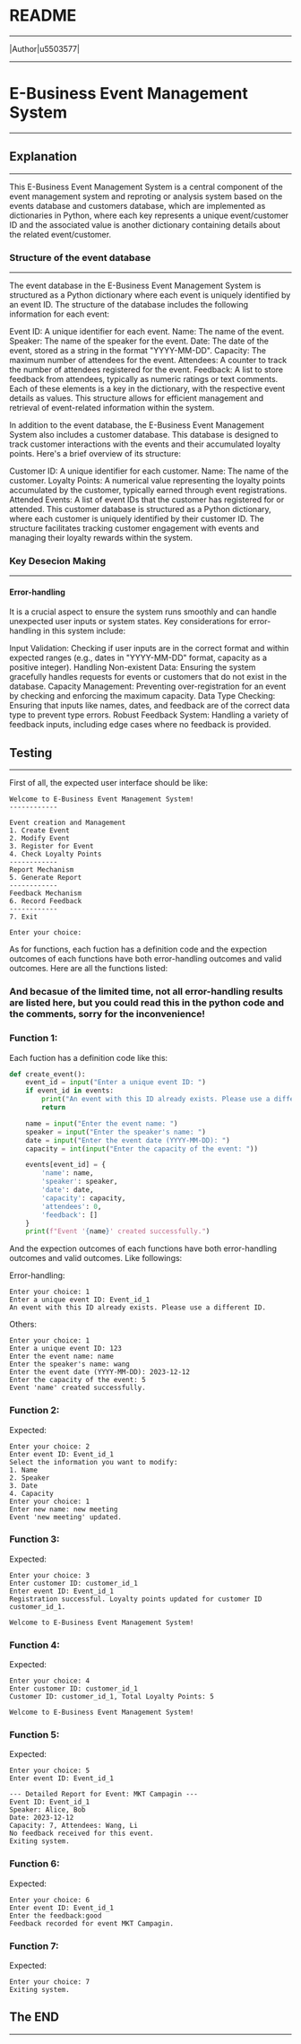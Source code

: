 README
====

****

|Author|u5503577|

****

# E-Business Event Management System
------------------------------

## Explanation
-----------------------------

This E-Business Event Management System is a central component of the event management system and reproting or analysis system based on the events database and customers database, which are implemented as dictionaries in Python, where each key represents a unique event/customer ID and the associated value is another dictionary containing details about the related event/customer.


### Structure of the event database
-----------------------------

The event database in the E-Business Event Management System is structured as a Python dictionary where each event is uniquely identified by an event ID. The structure of the database includes the following information for each event:

Event ID: A unique identifier for each event.
Name: The name of the event.
Speaker: The name of the speaker for the event.
Date: The date of the event, stored as a string in the format "YYYY-MM-DD".
Capacity: The maximum number of attendees for the event.
Attendees: A counter to track the number of attendees registered for the event.
Feedback: A list to store feedback from attendees, typically as numeric ratings or text comments.
Each of these elements is a key in the dictionary, with the respective event details as values. This structure allows for efficient management and retrieval of event-related information within the system.

In addition to the event database, the E-Business Event Management System also includes a customer database. This database is designed to track customer interactions with the events and their accumulated loyalty points. Here's a brief overview of its structure:

Customer ID: A unique identifier for each customer.
Name: The name of the customer.
Loyalty Points: A numerical value representing the loyalty points accumulated by the customer, typically earned through event registrations.
Attended Events: A list of event IDs that the customer has registered for or attended.
This customer database is structured as a Python dictionary, where each customer is uniquely identified by their customer ID. The structure facilitates tracking customer engagement with events and managing their loyalty rewards within the system.


### Key Desecion Making
-------------------

#### Error-handling

It is a crucial aspect to ensure the system runs smoothly and can handle unexpected user inputs or system states. Key considerations for error-handling in this system include:

Input Validation: Checking if user inputs are in the correct format and within expected ranges (e.g., dates in "YYYY-MM-DD" format, capacity as a positive integer).
Handling Non-existent Data: Ensuring the system gracefully handles requests for events or customers that do not exist in the database.
Capacity Management: Preventing over-registration for an event by checking and enforcing the maximum capacity.
Data Type Checking: Ensuring that inputs like names, dates, and feedback are of the correct data type to prevent type errors.
Robust Feedback System: Handling a variety of feedback inputs, including edge cases where no feedback is provided.




## Testing
------------

First of all, the expected user interface should be like:

```
Welcome to E-Business Event Management System!
------------

Event creation and Management
1. Create Event
2. Modify Event
3. Register for Event
4. Check Loyalty Points
------------
Report Mechanism
5. Generate Report
------------
Feedback Mechanism
6. Record Feedback
------------
7. Exit

Enter your choice:
```
As for functions, each fuction has a definition code and the expection outcomes of each functions have both error-handling outcomes and valid outcomes.
Here are all the functions listed:
### And becasue of the limited time, not all error-handling results are listed here, but you could read this in the python code and the comments, sorry for the inconvenience!

### Function 1:
Each fuction has a definition code like this: 

```python
def create_event():
    event_id = input("Enter a unique event ID: ")
    if event_id in events:
        print("An event with this ID already exists. Please use a different ID.")
        return

    name = input("Enter the event name: ")
    speaker = input("Enter the speaker's name: ")
    date = input("Enter the event date (YYYY-MM-DD): ")
    capacity = int(input("Enter the capacity of the event: "))

    events[event_id] = {
        'name': name,
        'speaker': speaker,
        'date': date,
        'capacity': capacity,
        'attendees': 0,
        'feedback': []
    }
    print(f"Event '{name}' created successfully.")
```
And the expection outcomes of each functions have both error-handling outcomes and valid outcomes. Like followings:

Error-handling:
```
Enter your choice: 1
Enter a unique event ID: Event_id_1
An event with this ID already exists. Please use a different ID.
```
Others:
```
Enter your choice: 1
Enter a unique event ID: 123
Enter the event name: name
Enter the speaker's name: wang
Enter the event date (YYYY-MM-DD): 2023-12-12
Enter the capacity of the event: 5
Event 'name' created successfully.

```



### Function 2:

Expected:

```
Enter your choice: 2
Enter event ID: Event_id_1
Select the information you want to modify:
1. Name
2. Speaker
3. Date
4. Capacity
Enter your choice: 1
Enter new name: new meeting
Event 'new meeting' updated.
```

### Function 3:

Expected:

```
Enter your choice: 3
Enter customer ID: customer_id_1
Enter event ID: Event_id_1
Registration successful. Loyalty points updated for customer ID customer_id_1.

Welcome to E-Business Event Management System!

```

### Function 4:

Expected:

```
Enter your choice: 4
Enter customer ID: customer_id_1 
Customer ID: customer_id_1, Total Loyalty Points: 5

Welcome to E-Business Event Management System!

```

### Function 5:

Expected:

```
Enter your choice: 5
Enter event ID: Event_id_1

--- Detailed Report for Event: MKT Campagin ---
Event ID: Event_id_1
Speaker: Alice, Bob
Date: 2023-12-12
Capacity: 7, Attendees: Wang, Li
No feedback received for this event.
Exiting system.

```

### Function 6:

Expected:

```
Enter your choice: 6
Enter event ID: Event_id_1
Enter the feedback:good
Feedback recorded for event MKT Campagin.
```

### Function 7:

Expected:

```
Enter your choice: 7
Exiting system.

```


## The END

--------



